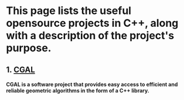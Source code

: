 # This page lists the useful opensource projects in C++, along with a description of the project's purpose. 

## 1. [CGAL](https://www.cgal.org/)

#### CGAL is a software project that provides easy access to efficient and reliable geometric algorithms in the form of a C++ library.